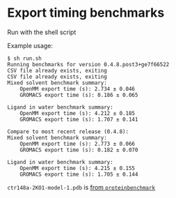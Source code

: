 # Export timing benchmarks

Run with the shell script

Example usage:

```console
$ sh run.sh
Running benchmarks for version 0.4.8.post3+ge7f66522
CSV file already exists, exiting
CSV file already exists, exiting
Mixed solvent benchmark summary:
    OpenMM export time (s): 2.734 ± 0.046
    GROMACS export time (s): 0.186 ± 0.065

Ligand in water benchmark summary:
    OpenMM export time (s): 4.212 ± 0.185
    GROMACS export time (s): 1.707 ± 0.141

Compare to most recent release (0.4.8):
Mixed solvent benchmark summary:
    OpenMM export time (s): 2.773 ± 0.066
    GROMACS export time (s): 0.182 ± 0.070

Ligand in water benchmark summary:
    OpenMM export time (s): 4.215 ± 0.155
    GROMACS export time (s): 1.705 ± 0.144

```

`ctr148a-2KO1-model-1.pdb` is [from `proteinbenchmark`](https://github.com/openforcefield/proteinbenchmark/blob/eb89f8407b09b54b8cc32f688f8efe806942d95c/proteinbenchmark/data/pdbs/ctr148a-2KO1-model-1.pdb)
